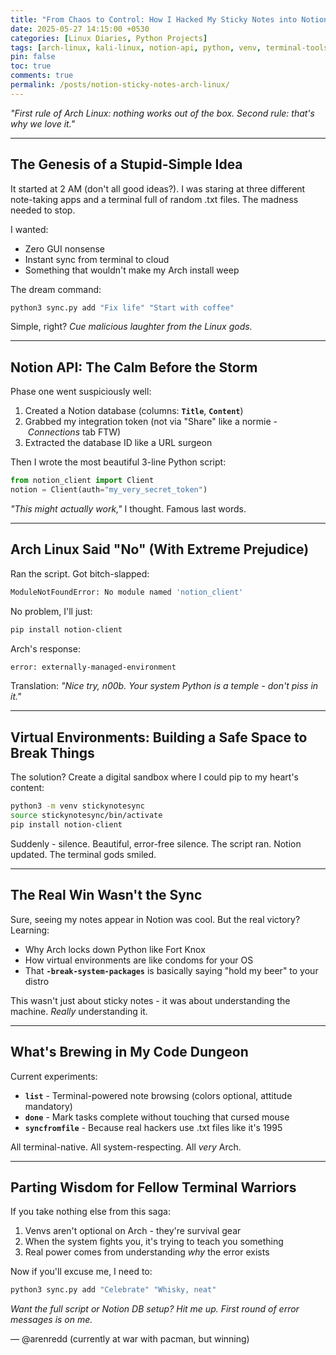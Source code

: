 ```yaml
---
title: "From Chaos to Control: How I Hacked My Sticky Notes into Notion (The Arch Linux Way)"
date: 2025-05-27 14:15:00 +0530
categories: [Linux Diaries, Python Projects]
tags: [arch-linux, kali-linux, notion-api, python, venv, terminal-tools, productivity, hacker-style]
pin: false
toc: true
comments: true
permalink: /posts/notion-sticky-notes-arch-linux/
---
```


*"First rule of Arch Linux: nothing works out of the box. Second rule: that's why we love it."*

---

## **The Genesis of a Stupid-Simple Idea**

It started at 2 AM (don't all good ideas?). I was staring at three different note-taking apps and a terminal full of random .txt files. The madness needed to stop.

I wanted:

- Zero GUI nonsense
- Instant sync from terminal to cloud
- Something that wouldn't make my Arch install weep

The dream command:

```bash
python3 sync.py add "Fix life" "Start with coffee"
```

Simple, right? *Cue malicious laughter from the Linux gods.*

---

## **Notion API: The Calm Before the Storm**

Phase one went suspiciously well:

1. Created a Notion database (columns: **`Title`**, **`Content`**)
2. Grabbed my integration token (not via "Share" like a normie - *Connections* tab FTW)
3. Extracted the database ID like a URL surgeon

Then I wrote the most beautiful 3-line Python script:

```python
from notion_client import Client
notion = Client(auth="my_very_secret_token")
```

*"This might actually work,"* I thought. Famous last words.

---

## **Arch Linux Said "No" (With Extreme Prejudice)**

Ran the script. Got bitch-slapped:

```bash
ModuleNotFoundError: No module named 'notion_client'
```

No problem, I'll just:

```bash
pip install notion-client
```

Arch's response:

```bash
error: externally-managed-environment
```

Translation: *"Nice try, n00b. Your system Python is a temple - don't piss in it."*

---

## **Virtual Environments: Building a Safe Space to Break Things**

The solution? Create a digital sandbox where I could pip to my heart's content:

```bash
python3 -m venv stickynotesync
source stickynotesync/bin/activate
pip install notion-client
```

Suddenly - silence. Beautiful, error-free silence. The script ran. Notion updated. The terminal gods smiled.

---

## **The Real Win Wasn't the Sync**

Sure, seeing my notes appear in Notion was cool. But the real victory? Learning:

- Why Arch locks down Python like Fort Knox
- How virtual environments are like condoms for your OS
- That **`-break-system-packages`** is basically saying "hold my beer" to your distro

This wasn't just about sticky notes - it was about understanding the machine. *Really* understanding it.

---

## **What's Brewing in My Code Dungeon**

Current experiments:

- **`list`** - Terminal-powered note browsing (colors optional, attitude mandatory)
- **`done`** - Mark tasks complete without touching that cursed mouse
- **`syncfromfile`** - Because real hackers use .txt files like it's 1995

All terminal-native. All system-respecting. All *very* Arch.

---

## **Parting Wisdom for Fellow Terminal Warriors**

If you take nothing else from this saga:

1. Venvs aren't optional on Arch - they're survival gear
2. When the system fights you, it's trying to teach you something
3. Real power comes from understanding *why* the error exists

Now if you'll excuse me, I need to:

```bash
python3 sync.py add "Celebrate" "Whisky, neat"
```

*Want the full script or Notion DB setup? Hit me up. First round of error messages is on me.*

— @arenredd (currently at war with pacman, but winning)
